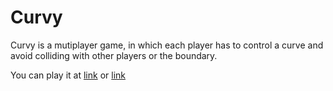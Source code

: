 # Curvy

Curvy is a mutiplayer game, in which each player has to control a curve and avoid colliding with other players or the boundary.

You can play it at [link](http://sdslabs.github.io/Curvy) or [link](http://curvy.sdslabs.co)
